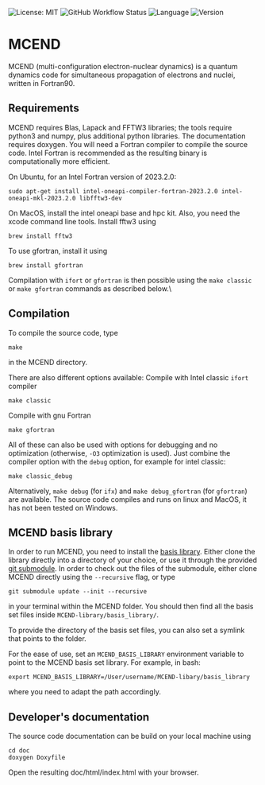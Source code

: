 ![License: MIT](https://img.shields.io/github/license/MCEND-hub/MCEND)
![GitHub Workflow Status](https://img.shields.io/github/actions/workflow/status/MCEND-hub/MCEND/CI.yml?branch=main)
![Language](https://img.shields.io/github/languages/top/MCEND-hub/MCEND)
![Version](https://img.shields.io/github/v/tag/MCEND-hub/MCEND-tools)

# MCEND
MCEND (multi-configuration electron-nuclear dynamics) is a quantum dynamics code for simultaneous propagation of electrons and nuclei, written in Fortran90.

## Requirements
MCEND requires Blas, Lapack and FFTW3 libraries; the tools require python3 and numpy, plus additional python libraries. The documentation requires doxygen. You will need a Fortran compiler to compile the source code. Intel Fortran is recommended as the resulting binary is computationally more efficient.

On Ubuntu, for an Intel Fortran version of 2023.2.0:
```
sudo apt-get install intel-oneapi-compiler-fortran-2023.2.0 intel-oneapi-mkl-2023.2.0 libfftw3-dev
```
On MacOS, install the intel oneapi base and hpc kit. Also, you need the xcode command line tools. Install fftw3 using
```
brew install fftw3
```
To use gfortran, install it using
```
brew install gfortran
```
Compilation with `ifort` or `gfortran` is then possible using the `make classic` or `make gfortran` commands as described below.\

## Compilation
To compile the source code, type
```
make
```
in the MCEND directory.

There are also different options available: Compile with Intel classic `ifort` compiler
```
make classic
```
Compile with gnu Fortran
```
make gfortran
```
All of these can also be used with options for debugging and no optimization (otherwise, `-O3` optimization is used). Just combine the compiler option with the `debug` option, for example for intel classic:
```
make classic_debug
```
Alternatively, `make debug` (for `ifx`) and `make debug_gfortran` (for `gfortran`) are available.
The source code compiles and runs on linux and MacOS, it has not been tested on Windows.

## MCEND basis library

In order to run MCEND, you need to install the [basis library](https://github.com/MCEND-hub/MCEND-library). Either clone the library directly into a directory of your choice, or use it through the provided [git submodule](https://git-scm.com/book/en/v2/Git-Tools-Submodules). In order to check out the files of the submodule, either clone MCEND directly using the `--recursive` flag, or type
```
git submodule update --init --recursive
```
in your terminal within the MCEND folder. You should then find all the basis set files inside `MCEND-library/basis_library/`.

To provide the directory of the basis set files, you can also set a symlink that points to the folder.

For the ease of use, set an `MCEND_BASIS_LIBRARY` environment variable to point to the MCEND basis set library. For example, in bash:
```
export MCEND_BASIS_LIBRARY=/User/username/MCEND-libary/basis_library
```
where you need to adapt the path accordingly.

## Developer's documentation
The source code documentation can be build on your local machine using
```
cd doc
doxygen Doxyfile
```
Open the resulting doc/html/index.html with your browser. 
